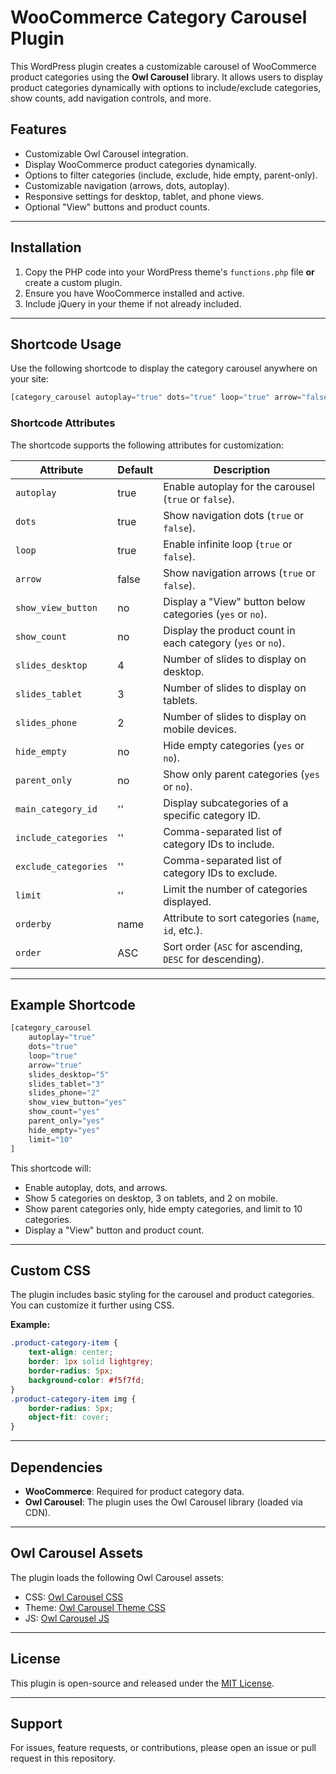 # WooCommerce Category Carousel Plugin

This WordPress plugin creates a customizable carousel of WooCommerce product categories using the **Owl Carousel** library. It allows users to display product categories dynamically with options to include/exclude categories, show counts, add navigation controls, and more.

## Features
- Customizable Owl Carousel integration.
- Display WooCommerce product categories dynamically.
- Options to filter categories (include, exclude, hide empty, parent-only).
- Customizable navigation (arrows, dots, autoplay).
- Responsive settings for desktop, tablet, and phone views.
- Optional "View" buttons and product counts.

---

## Installation
1. Copy the PHP code into your WordPress theme's `functions.php` file **or** create a custom plugin.
2. Ensure you have WooCommerce installed and active.
3. Include jQuery in your theme if not already included.

---

## Shortcode Usage
Use the following shortcode to display the category carousel anywhere on your site:

```php
[category_carousel autoplay="true" dots="true" loop="true" arrow="false"]
```

### Shortcode Attributes
The shortcode supports the following attributes for customization:

| Attribute             | Default     | Description                                                                 |
|-----------------------|-------------|-----------------------------------------------------------------------------|
| `autoplay`            | true        | Enable autoplay for the carousel (`true` or `false`).                       |
| `dots`                | true        | Show navigation dots (`true` or `false`).                                   |
| `loop`                | true        | Enable infinite loop (`true` or `false`).                                   |
| `arrow`               | false       | Show navigation arrows (`true` or `false`).                                 |
| `show_view_button`    | no          | Display a "View" button below categories (`yes` or `no`).                   |
| `show_count`          | no          | Display the product count in each category (`yes` or `no`).                 |
| `slides_desktop`      | 4           | Number of slides to display on desktop.                                     |
| `slides_tablet`       | 3           | Number of slides to display on tablets.                                     |
| `slides_phone`        | 2           | Number of slides to display on mobile devices.                              |
| `hide_empty`          | no          | Hide empty categories (`yes` or `no`).                                      |
| `parent_only`         | no          | Show only parent categories (`yes` or `no`).                                |
| `main_category_id`    | ''          | Display subcategories of a specific category ID.                            |
| `include_categories`  | ''          | Comma-separated list of category IDs to include.                            |
| `exclude_categories`  | ''          | Comma-separated list of category IDs to exclude.                            |
| `limit`               | ''          | Limit the number of categories displayed.                                   |
| `orderby`             | name        | Attribute to sort categories (`name`, `id`, etc.).                          |
| `order`               | ASC         | Sort order (`ASC` for ascending, `DESC` for descending).                    |

---

## Example Shortcode
```php
[category_carousel 
    autoplay="true" 
    dots="true" 
    loop="true" 
    arrow="true" 
    slides_desktop="5" 
    slides_tablet="3" 
    slides_phone="2" 
    show_view_button="yes" 
    show_count="yes" 
    parent_only="yes"
    hide_empty="yes"
    limit="10"
]
```
This shortcode will:
- Enable autoplay, dots, and arrows.
- Show 5 categories on desktop, 3 on tablets, and 2 on mobile.
- Show parent categories only, hide empty categories, and limit to 10 categories.
- Display a "View" button and product count.

---

## Custom CSS
The plugin includes basic styling for the carousel and product categories. You can customize it further using CSS.

**Example:**
```css
.product-category-item {
    text-align: center;
    border: 1px solid lightgrey;
    border-radius: 5px;
    background-color: #f5f7fd;
}
.product-category-item img {
    border-radius: 5px;
    object-fit: cover;
}
```

---

## Dependencies
- **WooCommerce**: Required for product category data.
- **Owl Carousel**: The plugin uses the Owl Carousel library (loaded via CDN).

---

## Owl Carousel Assets
The plugin loads the following Owl Carousel assets:
- CSS: [Owl Carousel CSS](https://cdnjs.cloudflare.com/ajax/libs/OwlCarousel2/2.3.4/assets/owl.carousel.min.css)
- Theme: [Owl Carousel Theme CSS](https://cdnjs.cloudflare.com/ajax/libs/OwlCarousel2/2.3.4/assets/owl.theme.default.min.css)
- JS: [Owl Carousel JS](https://cdnjs.cloudflare.com/ajax/libs/OwlCarousel2/2.3.4/owl.carousel.min.js)

---

## License
This plugin is open-source and released under the [MIT License](https://opensource.org/licenses/MIT).

---

## Support
For issues, feature requests, or contributions, please open an issue or pull request in this repository.
